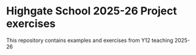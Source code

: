 # Highgate School 2025-26 Project exercises
This repository contains examples and exercises from Y12 teaching 2025-26
